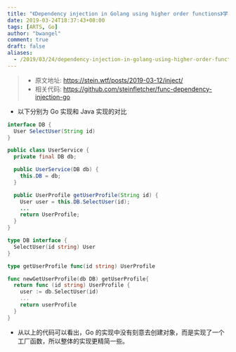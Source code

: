 ```yaml
---
title: "《Dependency injection in Golang using higher order functions》学习笔记"
date: 2019-03-24T18:37:43+08:00
tags: [ARTS, Go]
author: "bwangel"
comment: true
draft: false
aliases:
  - /2019/03/24/dependency-injection-in-golang-using-higher-order-functions学习笔记/
---
```


> + 原文地址: https://stein.wtf/posts/2019-03-12/inject/
> + 相关代码: https://github.com/steinfletcher/func-dependency-injection-go

<!--more-->

+ 以下分别为 Go 实现和 Java 实现的对比

```java
interface DB {
  User SelectUser(String id)
}

public class UserService {
  private final DB db;

  public UserService(DB db) {
    this.DB = db;
  }

  public UserProfile getUserProfile(String id) {
    User user = this.DB.SelectUser(id);
    ...
    return UserProfile;
  }
}
```

```go
type DB interface {
  SelectUser(id string) User
}

type getUserProfile func(id string) UserProfile

func newGetUserProfile(db DB) getUserProfile{
  return func (id string) UserProfile {
    user := db.SelectUser(id)
    ...
    return userProfile
  }
}
```

+ 从以上的代码可以看出，Go 的实现中没有刻意去创建对象，而是实现了一个工厂函数，所以整体的实现更精简一些。
